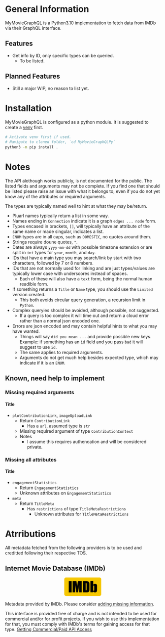 # General Information
MyMovieGraphQL is a Python3.10 implementation to fetch data from IMDb via their GraphQL interface.

## Features
- Get info by ID, only specific types can be queried.
  - To be listed.

## Planned Features
- Still a major WIP, no reason to list yet.

# Installation
MyMovieGraphQL is configured as a python module. It is suggested to create a [venv](https://docs.python.org/3/library/venv.html) first.

```bash
# Activate venv first if used.
# Navigate to cloned folder, `cd MyMovieGraphQLPy`
python3 -m pip install .
```

# Notes
The API alothough works publicly, is not documented for the public. The listed fields and arguments may not be complete. If you find one that should be listed please raise an issue with what it belongs to, even if you do not yet know any of the attributes or required arguments.

The types are typically named well to hint at what they may be/return.
- Pluarl names typically return a list in some way.
- Names ending in `Connection` indicate it is a graph `edges ... node` form.
- Types encased in brackets, `[]`, will typically have an attribute of the same name or made singular, indicates a list.
- `ENUM` types are in all caps, such as `DOMESTIC`, no quotes around them.
- Strings require doune quotes, `"`.
- Dates are always `yyyy-mm-dd` with possible timezone extension or are split in `int` types for `year`, `month`, and `day`.
- IDs that have a main type you may search/link by start with two characters, followed by 7 or 8 numbers.
- IDs that are not normally used for linking and are just types/values are typically lower case with underscores instead of spaces.
  - Each of these will also have a `text` form, being the normal human readible form.
- If something returns a `Title` or `Name` type, you should use the `Limited` version created.
  - This both avoids circular query generation, a recursion limit in `Python`.
- Complex queryies should be avoided, although possible, not suggested.
  - If a query is too complex it will time out and return a cloud error rather than a normal json encoded one.
- Errors are json encoded and may contain helpful hints to what you may have wanted.
  - Things will say `did you mean ...` and provide possible new keys. Example: if something has an `id` field and you pass `bad` it will suggest to use `id`.
  - The same applies to required arguments.
  - Arguments do not get much help besides expected type, which may indicate if it is an `ENUM`.

## Known, need help to implement
### Missing required arguments
#### Title
- `plotContributionLink`, `imageUploadLink`
  - Return `ContributionLink`
    - Has a `url`, assumed type is `str`
  - Missing requlred argument of type `ContributionContext`
  - Notes
    - I assume this requires authencation and will be considered private.
### Missing all attributes
#### Title
- `engagementStatistics`
  - Return `EngagementStatistics`
  - Unknown attributes on `EngagementStatistics`
- `meta`
  - Return `TitleMeta`
    - Has `restrictions` of type `TitleMetaRestrictions`
      - Unknown attributes for `TitleMetaRestrictions`

# Atrributions

All metadata fetched from the following providers is to be used and creditted following their respective TOS.

## Internet Movie Database (IMDb)

<center><a href="https://imdb.com/"><img src="images/imdb.svg" alt="IMDb Logo" title="IMDb" height="60"/></a></center>


Metadata provided by IMDb. Please consider [adding missing information](https://help.imdb.com/article/contribution/contribution-information/adding-new-data/G6BXD2JFDCCETUF4).

This interface is provided free of charge and is not intended to be used for commercial and/or for profit projects. If you wish to use this implementation for that, you must comply with IMDb's terms for gaining access for that type. [Getting Commercial/Paid API Access](https://developer.imdb.com/documentation/api-documentation/getting-access/?ref_=up_next)
